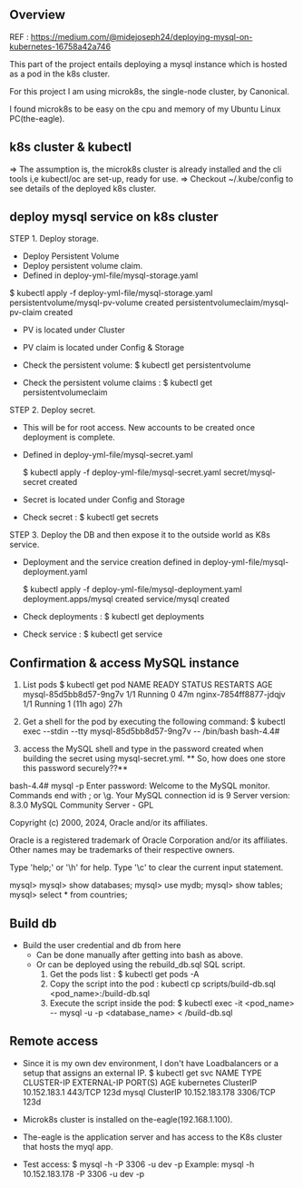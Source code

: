 ## Overview

REF : https://medium.com/@midejoseph24/deploying-mysql-on-kubernetes-16758a42a746

This part of the project entails deploying a mysql instance which is hosted as a pod in the k8s cluster.

For this project I am using microk8s, the single-node cluster, by Canonical.

I found microk8s to be easy on the cpu and memory of my Ubuntu Linux PC(the-eagle).

## k8s cluster & kubectl

=> The assumption is, the microk8s cluster is already installed and the cli tools i,e kubectl/oc are set-up, ready for use.
=> Checkout ~/.kube/config to see details of the deployed k8s cluster.

## deploy mysql service on k8s cluster

STEP 1. Deploy storage.
   - Deploy Persistent Volume
   - Deploy persistent volume claim.
   - Defined in deploy-yml-file/mysql-storage.yaml

   $ kubectl apply -f deploy-yml-file/mysql-storage.yaml
       persistentvolume/mysql-pv-volume created
       persistentvolumeclaim/mysql-pv-claim created

   - PV is located under Cluster
   - PV claim is located under Config & Storage
   
   - Check the persistent volume: $ kubectl get persistentvolume
   - Check the persistent volume claims : $ kubectl get persistentvolumeclaim

STEP 2. Deploy secret.
   - This will be for root access. New accounts to be created once deployment is complete.
   - Defined in deploy-yml-file/mysql-secret.yaml 

     $ kubectl apply -f deploy-yml-file/mysql-secret.yaml 
       secret/mysql-secret created

   - Secret is located under Config and Storage
  
   - Check secret : $ kubectl get secrets

STEP 3. Deploy the DB and then expose it to the outside world as K8s service.
   - Deployment and the service creation defined in deploy-yml-file/mysql-deployment.yaml
   
     $ kubectl apply -f deploy-yml-file/mysql-deployment.yaml
       deployment.apps/mysql created
       service/mysql created
   - Check deployments : $ kubectl get deployments
   - Check service     : $ kubectl get service

## Confirmation & access MySQL instance

1. List pods
 $ kubectl get pod
   NAME                     READY   STATUS    RESTARTS      AGE
   mysql-85d5bb8d57-9ng7v   1/1     Running   0             47m
   nginx-7854ff8877-jdqjv   1/1     Running   1 (11h ago)   27h

2. Get a shell for the pod by executing the following command:
 $ kubectl exec --stdin --tty mysql-85d5bb8d57-9ng7v -- /bin/bash
   bash-4.4#

3. access the MySQL shell and type in the password created when building the secret using mysql-secret.yml.
** So, how does one store this password securely??**

bash-4.4# mysql -p
Enter password: 
Welcome to the MySQL monitor.  Commands end with ; or \g.
Your MySQL connection id is 9
Server version: 8.3.0 MySQL Community Server - GPL

Copyright (c) 2000, 2024, Oracle and/or its affiliates.

Oracle is a registered trademark of Oracle Corporation and/or its
affiliates. Other names may be trademarks of their respective
owners.

Type 'help;' or '\h' for help. Type '\c' to clear the current input statement.

mysql> 
mysql> show databases;
mysql> use mydb;
mysql> show tables;
mysql> select * from countries;

## Build db

- Build the user credential and db from here
  - Can be done manually after getting into bash as above.
  - Or can be deployed using the rebuild_db.sql SQL script.
    1. Get the pods list : $ kubectl get pods -A
    2. Copy the script into the pod : kubectl cp scripts/build-db.sql <pod_name>:/build-db.sql
    3. Execute the script inside the pod:
       $ kubectl exec -it <pod_name> -- mysql -u <username> -p<password> <database_name> < /build-db.sql

  

## Remote access

- Since it is my own dev environment, I don't have Loadbalancers or a setup that assigns an external IP.
$ kubectl get svc
NAME         TYPE        CLUSTER-IP       EXTERNAL-IP   PORT(S)    AGE
kubernetes   ClusterIP   10.152.183.1     <none>        443/TCP    123d
mysql        ClusterIP   10.152.183.178   <none>        3306/TCP   123d


- Microk8s cluster is installed on the-eagle(192.168.1.100).

- The-eagle is the application server and has access to the K8s cluster that hosts the myql app.

- Test access: 
  $ mysql -h <cluster Ip assigned to mysql> -P 3306 -u dev -p
  Example: mysql -h 10.152.183.178 -P 3306 -u dev -p